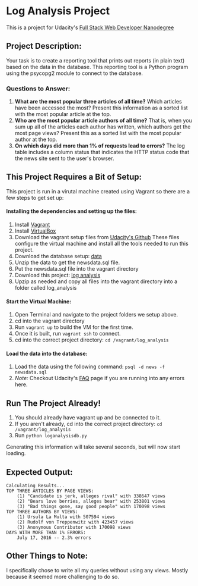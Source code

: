 # Log Analysis Project
This is a project for Udacity's [Full Stack Web Developer Nanodegree](https://www.udacity.com/course/full-stack-web-developer-nanodegree--nd004)
## Project Description:
Your task is to create a reporting tool that prints out reports (in plain text) 
based on the data in the database. This reporting tool is a Python program 
using the psycopg2 module to connect to the database.
### Questions to Answer:
1. **What are the most popular three articles of all time?** Which articles have been 
accessed the most? Present this information as a sorted list with the most popular 
article at the top.
1. **Who are the most popular article authors of all time?** That is, when you sum up 
all of the articles each author has written, which authors get the most page views? 
Present this as a sorted list with the most popular author at the top.
1. **On which days did more than 1% of requests lead to errors?**  The log table 
includes a column status that indicates the HTTP status code that the news site sent 
to the user's browser. 

## This Project Requires a Bit of Setup:
This project is run in a virutal machine created using Vagrant so there are a few steps
to get set up:
#### Installing the dependencies and setting up the files:
1. Install [Vagrant](https://www.vagrantup.com/)
1. Install [VirtualBox](https://www.virtualbox.org/)
1. Download the vagrant setup files from [Udacity's Github](https://github.com/udacity/fullstack-nanodegree-vm)
These files configure the virtual machine and install all the tools needed to run this project.
1. Download the database setup: [data](https://d17h27t6h515a5.cloudfront.net/topher/2016/August/57b5f748_newsdata/newsdata.zip)
1. Unzip the data to get the newsdata.sql file.
1. Put the newsdata.sql file into the vagrant directory
1. Download this project: [log analysis](https://github.com/michaelmeusch/Logs_project)
1. Upzip as needed and copy all files into the vagrant directory into a folder called log_analysis
#### Start the Virtual Machine:
1. Open Terminal and navigate to the project folders we setup above.
1. cd into the vagrant directory
1. Run ``` vagrant up ``` to build the VM for the first time.
1. Once it is built, run ``` vagrant ssh ``` to connect.
1. cd into the correct project directory: ``` cd /vagrant/log_analysis ```
#### Load the data into the database:
1. Load the data using the following command: ``` psql -d news -f newsdata.sql ```
1. *Note:* Checkout Udacity's [FAQ](https://classroom.udacity.com/nanodegrees/nd004/parts/8d3e23e1-9ab6-47eb-b4f3-d5dc7ef27bf0/modules/bc51d967-cb21-46f4-90ea-caf73439dc59/lessons/262a84d7-86dc-487d-98f9-648aa7ca5a0f/concepts/a9cf98c8-0325-4c68-b972-58d5957f1a91) 
page if you are running into any errors here.


## Run The Project Already!
1. You should already have vagrant up and be connected to it. 
1. If you aren't already, cd into the correct project directory: ``` cd /vagrant/log_analysis ```
1. Run ``` python loganalysisdb.py ```

Generating this information will take several seconds, but will now start loading. 

## Expected Output: 
    Calculating Results...
    TOP THREE ARTICLES BY PAGE VIEWS:
        (1) "Candidate is jerk, alleges rival" with 338647 views
        (2) "Bears love berries, alleges bear" with 253801 views
        (3) "Bad things gone, say good people" with 170098 views
    TOP THREE AUTHORS BY VIEWS:
        (1) Ursula La Multa with 507594 views
        (2) Rudolf von Treppenwitz with 423457 views
        (3) Anonymous Contributor with 170098 views
    DAYS WITH MORE THAN 1% ERRORS:
        July 17, 2016 -- 2.3% errors

## Other Things to Note:
I specifically chose to write all my queries without using any views. Mostly 
because it seemed more challenging to do so.
